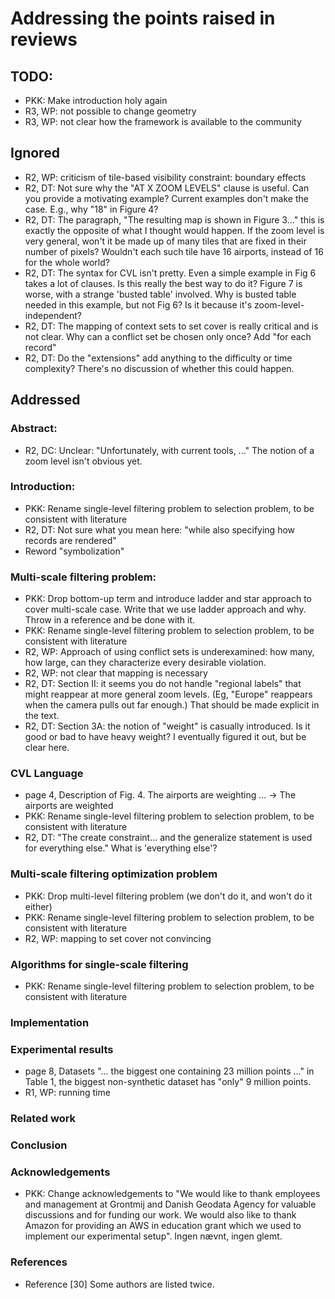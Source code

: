 

# Addressing the points raised in reviews

## TODO:

- PKK: Make introduction holy again
- R3, WP: not possible to change geometry
- R3, WP: not clear how the framework is available to the community

## Ignored

- R2, WP: criticism of tile-based visibility constraint: boundary effects
- R2, DT: Not sure why the "AT X ZOOM LEVELS" clause is useful. Can you provide a motivating example? Current examples don't make the case. E.g., why "18" in Figure 4?
- R2, DT: The paragraph, "The resulting map is shown in Figure 3..." this is exactly the opposite of what I thought would happen. If the zoom level is very general, won't it be made up of many tiles that are fixed in their number of pixels? Wouldn't each such tile have 16 airports, instead of 16 for the whole world?
- R2, DT: The syntax for CVL isn't pretty. Even a simple example in Fig 6 takes a lot of clauses. Is this really the best way to do it? Figure 7 is worse, with a strange 'busted table' involved. Why is busted table needed in this example, but not Fig 6? Is it because it's zoom-level-independent?
- R2, DT: The mapping of context sets to set cover is really critical and is not clear. Why can a conflict set be chosen only once? Add "for each record"
- R2, DT: Do the "extensions" add anything to the difficulty or time complexity? There's no discussion of whether this could happen.

## Addressed

### Abstract:

- R2, DC: Unclear: "Unfortunately, with current tools, ..." The notion of a zoom level isn't obvious yet.

### Introduction:

- PKK: Rename single-level filtering problem to selection problem, to be consistent with literature
- R2, DT: Not sure what you mean here: "while also specifying how records are rendered"
- Reword "symbolization"


### Multi-scale filtering problem:

- PKK: Drop bottom-up term and introduce ladder and star approach to cover multi-scale case. Write that we use ladder approach and why. Throw in a reference and be done with it.
- PKK: Rename single-level filtering problem to selection problem, to be consistent with literature
- R2, WP: Approach of using conflict sets is underexamined: how many, how large, can they characterize every desirable violation.
- R2, WP: not clear that mapping is necessary
- R2, DT: Section II: it seems you do not handle "regional labels" that might reappear at more general zoom levels. (Eg, "Europe" reappears when the camera pulls out far enough.) That should be made explicit in the text.
- R2, DT: Section 3A: the notion of "weight" is casually introduced. Is it good or bad to have heavy weight? I eventually figured it out, but be clear here.


### CVL Language

- page 4, Description of Fig. 4. The airports are weighting ... -> The airports are weighted
- PKK: Rename single-level filtering problem to selection problem, to be consistent with literature
- R2, DT: "The create constraint... and the generalize statement is used for everything else." What is 'everything else'?


### Multi-scale filtering optimization problem

- PKK: Drop multi-level filtering problem (we don't do it, and won't do it either)
- PKK: Rename single-level filtering problem to selection problem, to be consistent with literature
- R2, WP: mapping to set cover not convincing


### Algorithms for single-scale filtering

- PKK: Rename single-level filtering problem to selection problem, to be consistent with literature

### Implementation

### Experimental results

- page 8, Datasets "... the biggest one containing 23 million points ..." in Table 1, the biggest non-synthetic dataset has "only" 9 million points.
- R1, WP: running time

### Related work

### Conclusion

### Acknowledgements

- PKK: Change acknowledgements to "We would like to thank employees and management at Grontmij and Danish Geodata Agency for valuable discussions and for funding our work. We would also like to thank Amazon for providing an AWS in education grant which we used to implement our experimental setup". Ingen nævnt, ingen glemt.

### References

- Reference [30] Some authors are listed twice.
